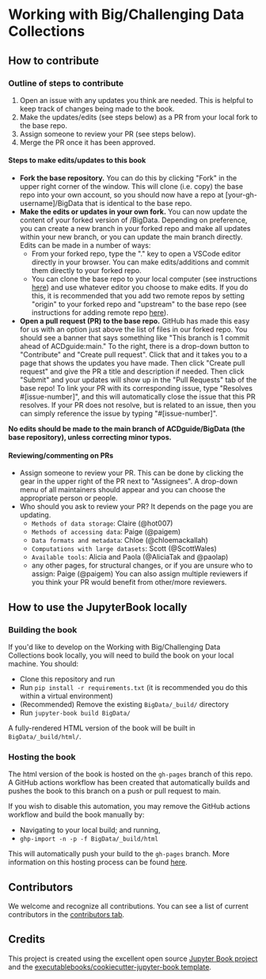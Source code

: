 # Working with Big/Challenging Data Collections

## How to contribute

### Outline of steps to contribute
1. Open an issue with any updates you think are needed. This is helpful to keep track of changes being made to the book.
2. Make the updates/edits (see steps below) as a PR from your local fork to the base repo.
3. Assign someone to review your PR (see steps below). 
4. Merge the PR once it has been approved.

#### Steps to make edits/updates to this book
- **Fork the base repository.** You can do this by clicking "Fork" in the upper right corner of the window. This will clone (i.e. copy) the base repo into your own account, so you should now have a repo at [your-gh-username]/BigData that is identical to the base repo.
- **Make the edits or updates in your own fork.** You can now update the content of your forked version of /BigData. Depending on preference, you can create a new branch in your forked repo and make all updates within your new branch, or you can update the main branch directly. Edits can be made in a number of ways:
  - From your forked repo, type the "." key to open a VSCode editor directly in your browser. You can make edits/additions and commit them directly to your forked repo.
  - You can clone the base repo to your local computer (see instructions [here](https://docs.github.com/en/repositories/creating-and-managing-repositories/cloning-a-repository)) and use whatever editor you choose to make edits. If you do this, it is recommended that you add two remote repos by setting "origin" to your forked repo and "upstream" to the base repo (see instructions for adding remote repo [here](https://docs.github.com/en/get-started/getting-started-with-git/managing-remote-repositories)). 
- **Open a pull request (PR) to the base repo.** GitHub has made this easy for us with an option just above the list of files in our forked repo. You should see a banner that says something like "This branch is 1 commit ahead of ACDguide:main." To the right, there is a drop-down button to "Contribute" and "Create pull request". Click that and it takes you to a page that shows the updates you have made. Then click "Create pull request" and give the PR a title and description if needed. Then click "Submit" and your updates will show up in the "Pull Requests" tab of the base repo! To link your PR with its corresponding issue, type "Resolves #[issue-number]", and this will automatically close the issue that this PR resolves. If your PR does not resolve, but is related to an issue, then you can simply reference the issue by typing "#[issue-number]".

**No edits should be made to the main branch of ACDguide/BigData (the base repository), unless correcting minor typos.**

#### Reviewing/commenting on PRs
- Assign someone to review your PR. This can be done by clicking the gear in the upper right of the PR next to "Assignees". A drop-down menu of all maintainers should appear and you can choose the appropriate person or people.
- Who should you ask to review your PR? It depends on the page you are updating.
  - `Methods of data storage`: Claire (@hot007)
  - `Methods of accessing data`: Paige (@paigem)
  - `Data formats and metadata`: Chloe (@chloemackallah)
  - `Computations with large datasets`: Scott (@ScottWales)
  - `Available tools`: Alicia and Paola (@AliciaTak and @paolap)
  - any other pages, for structural changes, or if you are unsure who to assign: Paige (@paigem)
You can also assign multiple reviewers if you think your PR would benefit from other/more reviewers.


## How to use the JupyterBook locally

### Building the book

If you'd like to develop on the Working with Big/Challenging Data Collections book locally, you will need to build the book on your local machine. You should:

- Clone this repository and run
- Run `pip install -r requirements.txt` (it is recommended you do this within a virtual environment)
- (Recommended) Remove the existing `BigData/_build/` directory
- Run `jupyter-book build BigData/`

A fully-rendered HTML version of the book will be built in `BigData/_build/html/`.

### Hosting the book

The html version of the book is hosted on the `gh-pages` branch of this repo. A GitHub actions workflow has been created that automatically builds and pushes the book to this branch on a push or pull request to main.

If you wish to disable this automation, you may remove the GitHub actions workflow and build the book manually by:

- Navigating to your local build; and running,
- `ghp-import -n -p -f BigData/_build/html`

This will automatically push your build to the `gh-pages` branch. More information on this hosting process can be found [here](https://jupyterbook.org/publish/gh-pages.html#manually-host-your-book-with-github-pages).

## Contributors

We welcome and recognize all contributions. You can see a list of current contributors in the [contributors tab](https://github.com/ACDguide/BigData/graphs/contributors).

## Credits

This project is created using the excellent open source [Jupyter Book project](https://jupyterbook.org/) and the [executablebooks/cookiecutter-jupyter-book template](https://github.com/executablebooks/cookiecutter-jupyter-book).
